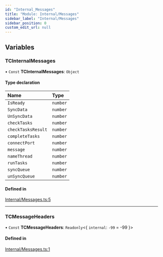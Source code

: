 ```yaml
---
id: "Internal_Messages"
title: "Module: Internal/Messages"
sidebar_label: "Internal/Messages"
sidebar_position: 0
custom_edit_url: null
---
```


## Variables

### TCInternalMessages

• `Const` **TCInternalMessages**: `Object`

#### Type declaration

| Name | Type |
| :------ | :------ |
| `IsReady` | `number` |
| `SyncData` | `number` |
| `UnSyncData` | `number` |
| `checkTasks` | `number` |
| `checkTasksResult` | `number` |
| `completeTasks` | `number` |
| `connectPort` | `number` |
| `message` | `number` |
| `nameThread` | `number` |
| `runTasks` | `number` |
| `syncQueue` | `number` |
| `unSyncQueue` | `number` |

#### Defined in

[Internal/Messages.ts:5](https://github.com/lucasdamianjohnson/DivineVoxelEngine/blob/596fa7391478620ed460dfb4856ff0a763b91c49/divinestar/threads/src/Internal/Messages.ts#L5)

___

### TCMessageHeaders

• `Const` **TCMessageHeaders**: `Readonly`\<\{ `internal`: ``-99`` = -99 }\>

#### Defined in

[Internal/Messages.ts:1](https://github.com/lucasdamianjohnson/DivineVoxelEngine/blob/596fa7391478620ed460dfb4856ff0a763b91c49/divinestar/threads/src/Internal/Messages.ts#L1)

